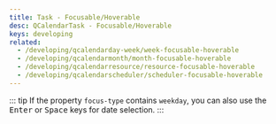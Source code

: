 ```yaml
---
title: Task - Focusable/Hoverable
desc: QCalendarTask - Focusable/Hoverable
keys: developing
related:
  - /developing/qcalendarday-week/week-focusable-hoverable
  - /developing/qcalendarmonth/month-focusable-hoverable
  - /developing/qcalendarresource/resource-focusable-hoverable
  - /developing/qcalendarscheduler/scheduler-focusable-hoverable
---
```

::: tip
If the property `focus-type` contains `weekday`, you can also use the <kbd>Enter</kbd> or <kbd>Space</kbd> keys for date selection.
:::

<example-viewer
  title="Focusable/Hoverable"
  file="TaskFocusableHoverable"
  codepen-title="QCalendarTask"
/>
